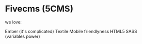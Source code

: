 Fivecms (5CMS)
=======


we love:

  Ember (it's complicated)
  Textile
  Mobile friendlyness
  HTML5
  SASS (variables power)

